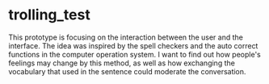 # trolling_test
This prototype is focusing on the interaction between the user and the interface. The idea was inspired by the spell checkers and the auto correct functions in the computer operation system. I want to find out how people's feelings may change by this method, as well as how exchanging the vocabulary that used in the sentence could moderate the conversation.

